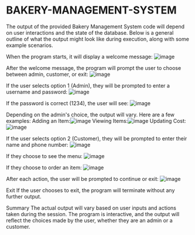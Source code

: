 # BAKERY-MANAGEMENT-SYSTEM
The output of the provided Bakery Management System code will depend on user interactions and the state of the database. Below is a general outline of what the output might look like during execution, along with some example scenarios.

When the program starts, it will display a welcome message:
![image](https://github.com/user-attachments/assets/0369998d-270a-417e-a01b-f6dad3a1e850)

After the welcome message, the program will prompt the user to choose between admin, customer, or exit:
![image](https://github.com/user-attachments/assets/44cd3759-90f8-433a-8d31-a3393c82c0ce)

If the user selects option 1 (Admin), they will be prompted to enter a username and password:
![image](https://github.com/user-attachments/assets/69478dfa-8836-472d-a268-87fb0131e109)

If the password is correct (1234), the user will see:
![image](https://github.com/user-attachments/assets/877fb983-57ef-43e4-a40a-4a586b1010d2)

Depending on the admin's choice, the output will vary. Here are a few examples:
Adding an Item:![image](https://github.com/user-attachments/assets/0f4966c0-690c-43ec-af4b-69002173229c)
Viewing Items:![image](https://github.com/user-attachments/assets/49e6cd8d-fc4c-42d0-88d5-eb709b571d9a)
Updating Cost:![image](https://github.com/user-attachments/assets/cfd4a991-d990-4a7b-a0f9-d69a79e6bfd8)

If the user selects option 2 (Customer), they will be prompted to enter their name and phone number:
![image](https://github.com/user-attachments/assets/1f4d1b5d-460e-496e-939f-ea296da5f016)

If they choose to see the menu:
![image](https://github.com/user-attachments/assets/5b5c9a3a-31d2-48bc-a615-8da18ae220a4)

If they choose to order an item:
![image](https://github.com/user-attachments/assets/68baaa44-8558-4f2e-8493-2826772595a9)

After each action, the user will be prompted to continue or exit:
![image](https://github.com/user-attachments/assets/a197e1cc-103d-4a3b-954d-f1c6a3103fa5)

Exit
If the user chooses to exit, the program will terminate without any further output.

Summary
The actual output will vary based on user inputs and actions taken during the session. The program is interactive, and the output will reflect the choices made by the user, whether they are an admin or a customer.














